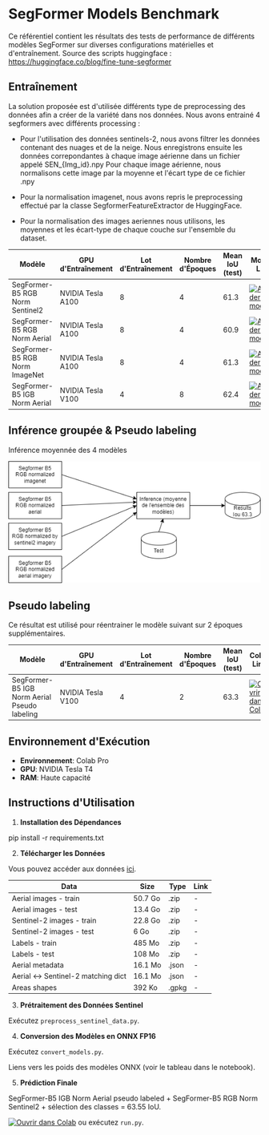 # SegFormer Models Benchmark

Ce référentiel contient les résultats des tests de performance de différents modèles SegFormer sur diverses configurations matérielles et d'entraînement.
Source des scripts huggingface : https://huggingface.co/blog/fine-tune-segformer

## Entraînement

La solution proposée est d'utilisée différents type de preprocessing des données afin a créer de la variété dans nos données. Nous avons entrainé 4 segformers avec différents processing :

- Pour l'utilisation des données sentinels-2, nous avons filtrer les données contenant des nuages et de la neige. Nous enregistrons ensuite les données correpondantes à chaque image aérienne dans un fichier appelé SEN_{Img_id}.npy Pour chaque image aérienne, nous normalisons cette image par la moyenne et l'écart type de ce fichier .npy

- Pour la normalisation imagenet, nous avons repris le preprocessing effectué par la classe SegformerFeatureExtractor de HuggingFace.

- Pour la normalisation des images aeriennes nous utilisons, les moyennes et les écart-type de chaque couche sur l'ensemble du dataset.


| Modèle                           | GPU d'Entraînement  | Lot d'Entraînement | Nombre d'Époques | Mean IoU (test)  | Models Link      | Training Script  |
|----------------------------------|---------------------|--------------------|------------------|------------------|------------------|------------------|
| SegFormer-B5 RGB Norm Sentinel2  | NVIDIA Tesla A100   | 8                  | 4                | 61.3             | [![Accéder aux modèles](https://img.shields.io/badge/Mod%C3%A8les-Google%20Drive-blue.svg)](https://drive.google.com/drive/folders/1GfI5OwrInzdMz--_VC0jY5AU13bxRJoy?usp=sharing)                 | [![Ouvrir dans Colab](https://colab.research.google.com/assets/colab-badge.svg)](https://colab.research.google.com/drive/17Cwkb2vIiXiXxhZaZ-98Cuusne_mp4KX?authuser=1#scrollTo=LDZvoduQLNjI)                |
| SegFormer-B5 RGB Norm Aerial     | NVIDIA Tesla A100   | 8                  | 4                | 60.9             | [![Accéder aux modèles](https://img.shields.io/badge/Mod%C3%A8les-Google%20Drive-blue.svg)](https://drive.google.com/drive/folders/1junYUKA64swtwad9nbaoZu4XmBNIxokL?usp=sharing)                 | -                |
| SegFormer-B5 RGB Norm ImageNet   | NVIDIA Tesla A100   | 8                  | 4                | 61.3             | [![Accéder aux modèles](https://img.shields.io/badge/Mod%C3%A8les-Google%20Drive-blue.svg)](https://drive.google.com/drive/folders/1lDq9hhcJs7mtmbt3f4zY7NlSDlcfQDi5?usp=sharing)                 | -                |
| SegFormer-B5 IGB Norm Aerial     | NVIDIA Tesla V100   | 4                  | 8                | 62.4             | [![Accéder aux modèles](https://img.shields.io/badge/Mod%C3%A8les-Google%20Drive-blue.svg)](https://drive.google.com/drive/folders/1G03xSQaqoy5gk2hFouCcfZIIf8Sqbc65?usp=sharing) |[![Ouvrir dans Colab](https://colab.research.google.com/assets/colab-badge.svg)](https://drive.google.com/file/d/17Cwkb2vIiXiXxhZaZ-98Cuusne_mp4KX/view?usp=sharing)               |

## Inférence groupée & Pseudo labeling

Inférence moyennée des 4 modèles 

![Modèles ensemblistes](https://raw.githubusercontent.com/alanent/flair2_ign_2nd_place/main/assets/ensemble_models.png)




## Pseudo labeling

Ce résultat est utilisé pour réentrainer le modèle suivant sur 2 époques supplémentaires.

| Modèle                                            | GPU d'Entraînement  | Lot d'Entraînement | Nombre d'Époques | Mean IoU (test)  | Colab Link       |
|---------------------------------------------------|---------------------|--------------------|------------------|------------------|------------------|
| SegFormer-B5 IGB Norm Aerial Pseudo labeling      | NVIDIA Tesla V100   | 4                  | 2                | 63.3             | [![Ouvrir dans Colab](https://colab.research.google.com/assets/colab-badge.svg)](https://drive.google.com/file/d/14QWUJzTqbJfjtE54587aJbLenawV-7Lm/view?usp=sharing)                   |

## Environnement d'Exécution

- **Environnement**: Colab Pro
- **GPU**: NVIDIA Tesla T4
- **RAM**: Haute capacité

## Instructions d'Utilisation

1. **Installation des Dépendances**

pip install -r requirements.txt



2. **Télécharger les Données**

Vous pouvez accéder aux données [ici](https://ignf.github.io/FLAIR/#FLAIR2).

| Data                                        | Size      | Type  | Link                                        |
|---------------------------------------------|-----------|-------|---------------------------------------------|
| Aerial images - train                       | 50.7 Go   | .zip  | -                                           |
| Aerial images - test                        | 13.4 Go   | .zip  | -                                           |
| Sentinel-2 images - train                   | 22.8 Go   | .zip  | -                                           |
| Sentinel-2 images - test                    | 6 Go      | .zip  | -                                           |
| Labels - train                              | 485 Mo    | .zip  | -                                           |
| Labels - test                               | 108 Mo    | .zip  | -                                           |
| Aerial metadata                             | 16.1 Mo   | .json | -                                           |
| Aerial <-> Sentinel-2 matching dict         | 16.1 Mo   | .json | -                                           |
| Areas shapes                                | 392 Ko    | .gpkg | -                                           |

3. **Prétraitement des Données Sentinel**

Exécutez `preprocess_sentinel_data.py`.

4. **Conversion des Modèles en ONNX FP16**

Exécutez `convert_models.py`.

Liens vers les poids des modèles ONNX (voir le tableau dans le notebook).

5. **Prédiction Finale**

SegFormer-B5 IGB Norm Aerial pseudo labeled + SegFormer-B5 RGB Norm Sentinel2 + sélection des classes = 63.55 IoU.

[![Ouvrir dans Colab](https://colab.research.google.com/assets/colab-badge.svg)](https://drive.google.com/file/d/1mM4oTfXj6wthzVneihG-BHHI800BOz_M/view?usp=sharing) ou exécutez `run.py`.




